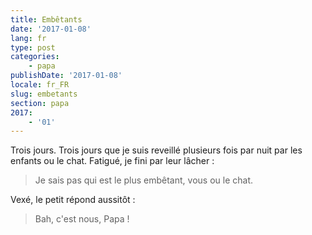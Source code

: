 ```yaml
---
title: Embêtants
date: '2017-01-08'
lang: fr
type: post
categories:
    - papa
publishDate: '2017-01-08'
locale: fr_FR
slug: embetants
section: papa
2017:
    - '01'
---
```


Trois jours. Trois jours que je suis reveillé plusieurs fois par nuit par les enfants ou le chat. Fatigué, je fini par leur lâcher :

> Je sais pas qui est le plus embêtant, vous ou le chat.

Vexé, le petit répond aussitôt :

> Bah, c'est nous, Papa !